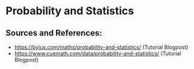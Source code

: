 # Probability and Statistics

## Sources and References:

- https://byjus.com/maths/probability-and-statistics/ (Tutorial Blogpost)
- https://www.cuemath.com/data/probability-and-statistics/ (Tutorial Blogpost)
